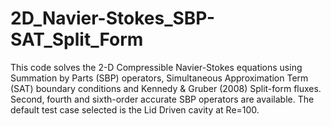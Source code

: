 # 2D_Navier-Stokes_SBP-SAT_Split_Form
This code solves the 2-D Compressible Navier-Stokes equations using Summation by Parts (SBP) operators, 
Simultaneous Approximation Term (SAT) boundary conditions and Kennedy & Gruber (2008) Split-form fluxes.
Second, fourth and sixth-order accurate SBP operators are available. 
The default test case selected is the Lid Driven cavity at Re=100.
